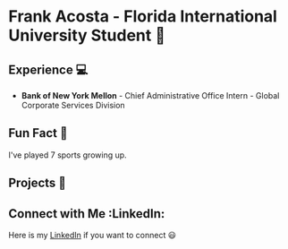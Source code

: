 # Frank Acosta - Florida International University Student :briefcase:

## Experience :computer:

- **Bank of New York Mellon** - Chief Administrative Office Intern - Global Corporate Services Division

## Fun Fact :tada:

I've played 7 sports growing up. 

## Projects :rocket:



## Connect with Me :LinkedIn:

Here is my [LinkedIn](https://www.linkedin.com/in/frank-acosta-business/) if you want to connect :smiley:
